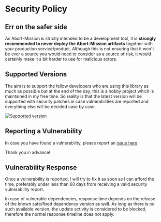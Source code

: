 # Security Policy

## Err on the safer side

As Abort-Mission is strictly intended to be a development tool, it is **strongly
recommended to never deploy the Abort-Mission artifacts** together with your
production service/product. Although this is not ensuring that it won't be ever a
source you would need to consider as a source of risk, it would certainly make it
a bit harder to use for malicious actors.

## Supported Versions

The aim is to support the fellow developers who are using this library as much as
possible but at the end of the day, this is a hobby project which is maintained in
my free time. So reality is that the latest version will be supported with security
patches in case vulnerabilities are reported and everything else will be decided
case by case.

[![Supported version](https://img.shields.io/github/v/tag/nagyesta/abort-mission-maven-plugin?color=green&logo=git&label=Supported%20version&sort=semver)](https://img.shields.io/github/v/tag/nagyesta/abort-mission-maven-plugin?color=green&logo=git&label=Supported%20version&sort=semver)

## Reporting a Vulnerability

In case you have found a vulnerability, please report
an [issue here](https://github.com/nagyesta/abort-mission-maven-plugin/issues)

Thank you in advance!

## Vulnerability Response

Once a vulnerability is reported, I will try to fix it as soon as I can afford
the time, preferably under less than 60 days from receiving a valid security
vulnerability report.

In case of vulnerable dependencies, response time depends on the release of the
known safe/fixed dependency version as well. As long as there is no such
available version, the update activity is considered to be blocked, therefore
the normal response timeline does not apply.
